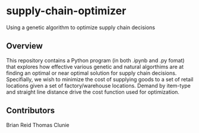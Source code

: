 # supply-chain-optimizer
Using a genetic algorithm to optimize supply chain decisions

## Overview
This repository contains a Python program (in both .ipynb and .py fomat) that explores
how effective various genetic and natural algorthims are at finding an optimal or near
optimal solution for supply chain decisions. Specifially, we wish to minimize the cost
of supplying goods to a set of retail locations given a set of factory/warehouse locations.
Demand by item-type and straight line distance drive the cost function used for optimization.

## Contributors
Brian Reid
Thomas Clunie
